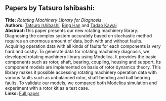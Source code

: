 <h2>Papers by Tatsuro Ishibashi:</h2>
<p>
<b>Title:</b> <i> Rotating Machinery Library for Diagnosis </i> <br />
<b>Authors:</b> <a href="../authors/author_121.html">Tatsuro Ishibashi</a>, <a href="../authors/author_99.html">Bing Han</a> and <a href="../authors/author_134.html">Tadao Kawai</a><br />
<b>Abstract:</b>This paper presents our new rotating machinery library. Diagnosing the complex system accurately based on stochastic method requires an enormous amount of data, both with and without faults. Acquiring operation data with all kinds of faults for each components is very hard and costly. To generate data for rotating machinery diagnosis, we developed rotating machinery library using Modelica. It provides the basic components such as rotor, shaft, bearing, coupling, housing and support. Its component models are implemented on basis of rotor dynamics theory. This library makes it possible accessing rotating machinery operation data with various faults such as unbalanced rotor, shaft bending and ball bearing faults. To validate our models, we compared both Modelica simulation and experiment with a rotor kit as a test case.<br />
<b>Links:</b> <a href="../submissions/ecp17132381_IshibashiHanKawai.pdf">Full paper</a></p>